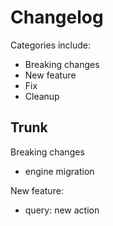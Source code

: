 
# Changelog

Categories include:
* Breaking changes
* New feature
* Fix
* Cleanup

## Trunk

Breaking changes
* engine migration

New feature:
* query: new action
